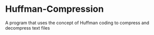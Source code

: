 # Huffman-Compression
A program that uses the concept of Huffman coding to compress and decompress text files
